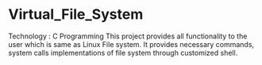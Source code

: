 # Virtual_File_System
Technology : C Programming This project provides all functionality to the user which is same as Linux File system. It provides necessary commands, system calls implementations of file system through customized shell. 
